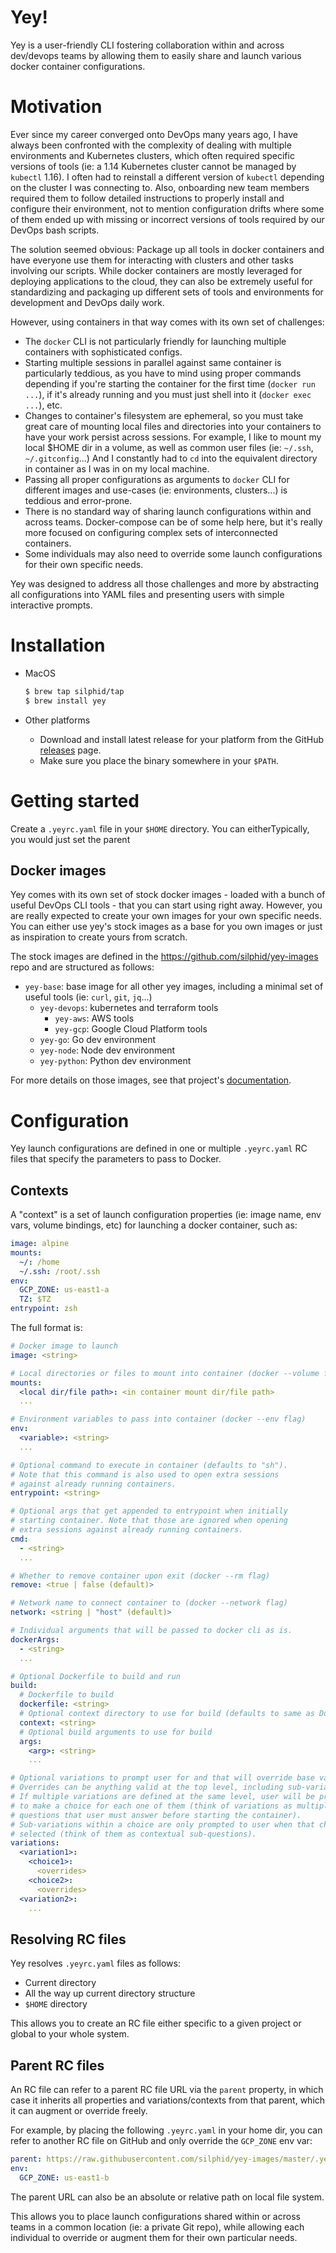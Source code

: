 # Yey!

Yey is a user-friendly CLI fostering collaboration within and across dev/devops teams by allowing them to easily share and launch various docker container configurations.

# Motivation

Ever since my career converged onto DevOps many years ago, I have always been confronted with the complexity of dealing with multiple environments and Kubernetes clusters, which often required specific versions of tools (ie: a 1.14 Kubernetes cluster cannot be managed by `kubectl` 1.16). I often had to reinstall a different version of `kubectl` depending on the cluster I was connecting to. Also, onboarding new team members required them to follow detailed instructions to properly install and configure their environment, not to mention configuration drifts where some of them ended up with missing or incorrect versions of tools required by our DevOps bash scripts.

The solution seemed obvious: Package up all tools in docker containers and have everyone use them for interacting with clusters and other tasks involving our scripts. While docker containers are mostly leveraged for deploying applications to the cloud, they can also be extremely useful for standardizing and packaging up different sets of tools and environments for development and DevOps daily work.

However, using containers in that way comes with its own set of challenges:

- The `docker` CLI is not particularly friendly for launching multiple containers with sophisticated configs.
- Starting multiple sessions in parallel against same container is particularly teddious, as you have to mind using proper commands depending if you're starting the container for the first time (`docker run ...`), if it's already running and you must just shell into it (`docker exec ...`), etc.
- Changes to container's filesystem are ephemeral, so you must take great care of mounting local files and directories into your containers to have your work persist across sessions. For example, I like to mount my local $HOME dir in a volume, as well as common user files (ie: `~/.ssh`, `~/.gitconfig`...) And I constantly had to `cd` into the equivalent directory in container as I was in on my local machine.
- Passing all proper configurations as arguments to `docker` CLI for different images and use-cases (ie: environments, clusters...) is teddious and error-prone.
- There is no standard way of sharing launch configurations within and across teams. Docker-compose can be of some help here, but it's really more focused on configuring complex sets of interconnected containers.
- Some individuals may also need to override some launch configurations for their own specific needs.

Yey was designed to address all those challenges and more by abstracting all configurations into YAML files and presenting users with simple interactive prompts.

# Installation

- MacOS

  ```bash
  $ brew tap silphid/tap
  $ brew install yey
  ```

- Other platforms
  - Download and install latest release for your platform from the GitHub [releases](https://github.com/silphid/yey/releases) page.
  - Make sure you place the binary somewhere in your `$PATH`.

# Getting started

Create a `.yeyrc.yaml` file in your `$HOME` directory. You can eitherTypically, you would just set the parent

## Docker images

Yey comes with its own set of stock docker images - loaded with a bunch of useful DevOps CLI tools - that you can start using right away. However, you are really expected to create your own images for your own specific needs. You can either use yey's stock images as a base for you own images or just as inspiration to create yours from scratch.

The stock images are defined in the https://github.com/silphid/yey-images repo and are structured as follows:

- `yey-base`: base image for all other yey images, including a minimal set of useful tools (ie: `curl`, `git`, `jq`...)
  - `yey-devops`: kubernetes and terraform tools
    - `yey-aws`: AWS tools
    - `yey-gcp`: Google Cloud Platform tools
  - `yey-go`: Go dev environment
  - `yey-node`: Node dev environment
  - `yey-python`: Python dev environment

For more details on those images, see that project's [documentation](https://github.com/silphid/yey-images).

# Configuration

Yey launch configurations are defined in one or multiple `.yeyrc.yaml` RC files that specify the parameters to pass to Docker.

## Contexts

A "context" is a set of launch configuration properties (ie: image name, env vars, volume bindings, etc) for launching a docker container, such as:

```yaml
image: alpine
mounts:
  ~/: /home
  ~/.ssh: /root/.ssh
env:
  GCP_ZONE: us-east1-a
  TZ: $TZ
entrypoint: zsh
```

The full format is:

```yaml
# Docker image to launch
image: <string>

# Local directories or files to mount into container (docker --volume flag)
mounts:
  <local dir/file path>: <in container mount dir/file path>
  ...

# Environment variables to pass into container (docker --env flag)
env:
  <variable>: <string>
  ...

# Optional command to execute in container (defaults to "sh").
# Note that this command is also used to open extra sessions
# against already running containers.
entrypoint: <string>

# Optional args that get appended to entrypoint when initially
# starting container. Note that those are ignored when opening
# extra sessions against already running containers.
cmd:
  - <string>
  ...

# Whether to remove container upon exit (docker --rm flag)
remove: <true | false (default)>

# Network name to connect container to (docker --network flag)
network: <string | "host" (default)>

# Individual arguments that will be passed to docker cli as is.
dockerArgs:
  - <string>
  ...

# Optional Dockerfile to build and run
build:
  # Dockerfile to build
  dockerfile: <string>
  # Optional context directory to use for build (defaults to same as Dockerfile)
  context: <string>
  # Optional build arguments to use for build
  args:
    <arg>: <string>
    ...

# Optional variations to prompt user for and that will override base values.
# Overrides can be anything valid at the top level, including sub-variations.
# If multiple variations are defined at the same level, user will be prompted
# to make a choice for each one of them (think of variations as multiple
# questions that user must answer before starting the container).
# Sub-variations within a choice are only prompted to user when that choice is
# selected (think of them as contextual sub-questions).
variations:
  <variation1>:
    <choice1>:
      <overrides>
    <choice2>:
      <overrides>
  <variation2>:
    ...
```

## Resolving RC files

Yey resolves `.yeyrc.yaml` files as follows:

- Current directory
- All the way up current directory structure
- `$HOME` directory

This allows you to create an RC file either specific to a given project or global to your whole system.

## Parent RC files

An RC file can refer to a parent RC file URL via the `parent` property, in which case it inherits all properties and variations/contexts from that parent, which it can augment or override freely.

For example, by placing the following `.yeyrc.yaml` in your home dir, you can refer to another RC file on GitHub and only override the `GCP_ZONE` env var:

```yaml
parent: https://raw.githubusercontent.com/silphid/yey-images/master/.yeyrc.yaml
env:
  GCP_ZONE: us-east1-b
```

The parent URL can also be an absolute or relative path on local file system.

This allows you to place launch configurations shared within or across teams in a common location (ie: a private Git repo), while allowing each individual to override or augment them for their own particular needs.

